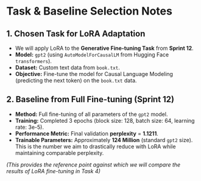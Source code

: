 # Task & Baseline Selection Notes

## 1. Chosen Task for LoRA Adaptation

- We will apply LoRA to the **Generative Fine-tuning Task** from **Sprint 12**.
- **Model:** `gpt2` (using `AutoModelForCausalLM` from Hugging Face `transformers`).
- **Dataset:** Custom text data from `book.txt`.
- **Objective:** Fine-tune the model for Causal Language Modeling (predicting the next token) on the `book.txt` data.

## 2. Baseline from Full Fine-tuning (Sprint 12)

- **Method:** Full fine-tuning of all parameters of the `gpt2` model.
- **Training:** Completed 3 epochs (block size: 128, batch size: 64, learning rate: 3e-5).
- **Performance Metric:** Final validation **perplexity** = **1.1211**.
- **Trainable Parameters:** Approximately **124 Million** (standard `gpt2` size). This is the number we aim to drastically reduce with LoRA while maintaining comparable perplexity.

_(This provides the reference point against which we will compare the results of LoRA fine-tuning in Task 4)_
